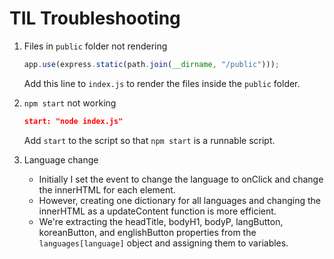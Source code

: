 # TIL Troubleshooting

1. Files in `public` folder not rendering

    ```js
    app.use(express.static(path.join(__dirname, "/public")));
    ```

    Add this line to `index.js` to render the files inside  the `public` folder.

2. `npm start` not working

    ```json
    start: "node index.js"
    ```

    Add `start` to the script so that `npm start` is a runnable script.

3. Language change
    - Initially I set the event to change the language to onClick and change the innerHTML for each element.
    - However, creating one dictionary for all languages and changing the innerHTML as a updateContent function is more efficient.
    - We're extracting the headTitle, bodyH1, bodyP, langButton, koreanButton, and englishButton properties from the `languages[language]` object and assigning them to variables.
